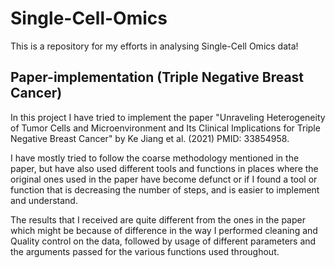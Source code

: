 # Single-Cell-Omics
This is a repository for my efforts in analysing Single-Cell Omics data!

## Paper-implementation (Triple Negative Breast Cancer)
In this project I have tried to implement the paper "Unraveling Heterogeneity of Tumor Cells and Microenvironment and Its Clinical Implications for Triple Negative Breast Cancer" by Ke Jiang et al. (2021) PMID: 33854958.

I have mostly tried to follow the coarse methodology mentioned in the paper, but have also used different tools and functions in places where the original ones used in the paper have become defunct or if I found a tool or function that is decreasing the number of steps, and is easier to implement and understand.

The results that I received are quite different from the ones in the paper which might be because of difference in the way I performed cleaning and Quality control on the data, followed by usage of different parameters and the arguments passed for the various functions used throughout.
